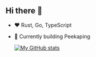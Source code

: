 ## Hi there 👋

<!--
**0xfurai/0xfurai** is a ✨ _special_ ✨ repository because its `README.md` (this file) appears on your GitHub profile.

Here are some ideas to get you started:

- 🔭 I’m currently working on ...
- 🌱 I’m currently learning ...
- 👯 I’m looking to collaborate on ...
- 🤔 I’m looking for help with ...
- 💬 Ask me about ...
- 📫 How to reach me: ...
- 😄 Pronouns: ...
- ⚡ Fun fact: ...
-->
- ❤️ Rust, Go, TypeScript
- 🌱 Currently building Peekaping

  [![My GitHub stats](https://github-readme-stats.vercel.app/api?username=0xfurai&show_icons=true&theme=tokyonight)](https://github.com/0xfurai)

